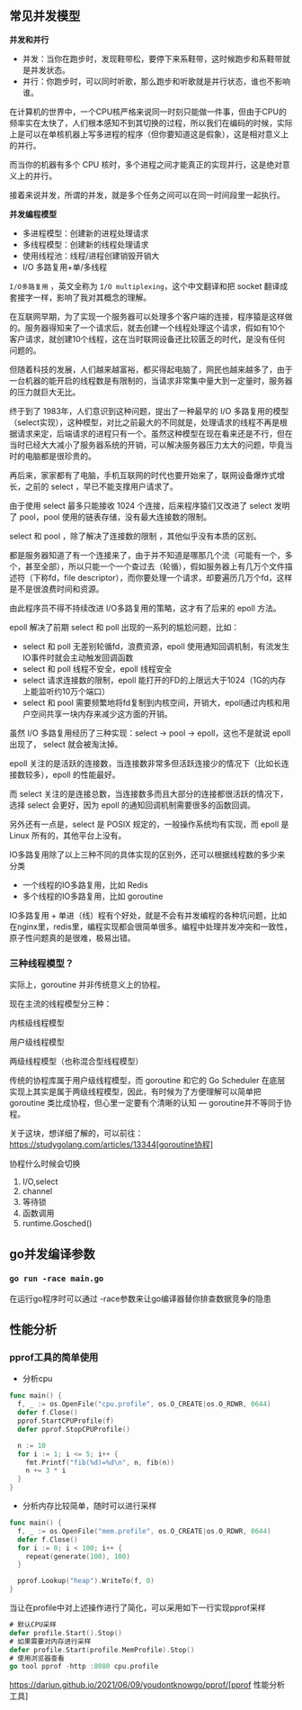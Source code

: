 

## 常见并发模型

**并发和并行**

- 并发：当你在跑步时，发现鞋带松，要停下来系鞋带，这时候跑步和系鞋带就是并发状态。
- 并行：你跑步时，可以同时听歌，那么跑步和听歌就是并行状态，谁也不影响谁。

在计算机的世界中，一个CPU核严格来说同一时刻只能做一件事，但由于CPU的频率实在太快了，人们根本感知不到其切换的过程，所以我们在编码的时候，实际上是可以在单核机器上写多进程的程序（但你要知道这是假象），这是相对意义上的并行。

而当你的机器有多个 CPU 核时，多个进程之间才能真正的实现并行，这是绝对意义上的并行。

接着来说并发，所谓的并发，就是多个任务之间可以在同一时间段里一起执行。

**并发编程模型**

- 多进程模型：创建新的进程处理请求
- 多线程模型：创建新的线程处理请求
- 使用线程池：线程/进程创建销毁开销大
- I/O 多路复用+单/多线程

`I/O多路复用` ，英文全称为 `I/O multiplexing`，这个中文翻译和把 socket 翻译成 套接字一样，影响了我对其概念的理解。

在互联网早期，为了实现一个服务器可以处理多个客户端的连接，程序猿是这样做的。服务器得知来了一个请求后，就去创建一个线程处理这个请求，假如有10个客户请求，就创建10个线程，这在当时联网设备还比较匮乏的时代，是没有任何问题的。

但随着科技的发展，人们越来越富裕，都买得起电脑了，网民也越来越多了，由于一台机器的能开启的线程数是有限制的，当请求非常集中量大到一定量时，服务器的压力就巨大无比。

终于到了 1983年，人们意识到这种问题，提出了一种最早的 I/O 多路复用的模型（select实现），这种模型，对比之前最大的不同就是，处理请求的线程不再是根据请求来定，后端请求的进程只有一个。虽然这种模型在现在看来还是不行，但在当时已经大大减小了服务器系统的开销，可以解决服务器压力太大的问题，毕竟当时的电脑都是很珍贵的。

再后来，家家都有了电脑，手机互联网的时代也要开始来了，联网设备爆炸式增长，之前的 select ，早已不能支撑用户请求了。

由于使用 select 最多只能接收 1024 个连接，后来程序猿们又改进了 select 发明了 pool，pool 使用的链表存储，没有最大连接数的限制。

select 和 pool ，除了解决了连接数的限制 ，其他似乎没有本质的区别。

都是服务器知道了有一个连接来了，由于并不知道是哪那几个流（可能有一个，多个，甚至全部），所以只能一个一个查过去（轮循），假如服务器上有几万个文件描述符（下称fd，file descriptor），而你要处理一个请求，却要遍历几万个fd，这样是不是很浪费时间和资源。

由此程序员不得不持续改进 I/O多路复用的策略，这才有了后来的 epoll 方法。

epoll 解决了前期 select 和 poll 出现的一系列的尴尬问题，比如：

- select 和 poll 无差别轮循fd，浪费资源，epoll 使用通知回调机制，有流发生 IO事件时就会主动触发回调函数
- select 和 poll 线程不安全，epoll 线程安全
- select 请求连接数的限制，epoll 能打开的FD的上限远大于1024（1G的内存上能监听约10万个端口）
- select 和 pool 需要频繁地将fd复制到内核空间，开销大，epoll通过内核和用户空间共享一块内存来减少这方面的开销。

虽然 I/O 多路复用经历了三种实现：select -> pool -> epoll，这也不是就说 epoll 出现了， select 就会被淘汰掉。

epoll 关注的是活跃的连接数，当连接数非常多但活跃连接少的情况下（比如长连接数较多），epoll 的性能最好。

而 select 关注的是连接总数，当连接数多而且大部分的连接都很活跃的情况下，选择 select 会更好，因为 epoll 的通知回调机制需要很多的函数回调。

另外还有一点是，select 是 POSIX 规定的，一般操作系统均有实现，而 epoll 是 Linux 所有的，其他平台上没有。

IO多路复用除了以上三种不同的具体实现的区别外，还可以根据线程数的多少来分类

- 一个线程的IO多路复用，比如 Redis
- 多个线程的IO多路复用，比如 goroutine

IO多路复用 + 单进（线）程有个好处，就是不会有并发编程的各种坑问题，比如在nginx里，redis里，编程实现都会很简单很多。编程中处理并发冲突和一致性，原子性问题真的是很难，极易出错。

### 三种线程模型？

实际上，goroutine 并非传统意义上的协程。

现在主流的线程模型分三种：

内核级线程模型

用户级线程模型

两级线程模型（也称混合型线程模型）

传统的协程库属于用户级线程模型，而 goroutine 和它的 Go Scheduler 在底层实现上其实是属于两级线程模型，因此，有时候为了方便理解可以简单把 goroutine 类比成协程，但心里一定要有个清晰的认知 — goroutine并不等同于协程。

关于这块，想详细了解的，可以前往： https://studygolang.com/articles/13344[goroutine协程]

协程什么时候会切换

1. I/O,select
2. channel
3. 等待锁
4. 函数调用
5. runtime.Gosched()



## go并发编译参数

### `go run -race main.go`

在运行go程序时可以通过 -race参数来让go编译器替你排查数据竞争的隐患


## 性能分析

### pprof工具的简单使用

- 分析cpu

```go
func main() {
  f, _ := os.OpenFile("cpu.profile", os.O_CREATE|os.O_RDWR, 0644)
  defer f.Close()
  pprof.StartCPUProfile(f)
  defer pprof.StopCPUProfile()

  n := 10
  for i := 1; i <= 5; i++ {
    fmt.Printf("fib(%d)=%d\n", n, fib(n))
    n += 3 * i
  }
}
```

- 分析内存比较简单，随时可以进行采样

```go
func main() {
  f, _ := os.OpenFile("mem.profile", os.O_CREATE|os.O_RDWR, 0644)
  defer f.Close()
  for i := 0; i < 100; i++ {
    repeat(generate(100), 100)
  }

  pprof.Lookup("heap").WriteTo(f, 0)
}
```

当让在profile中对上述操作进行了简化，可以采用如下一行实现pprof采样

```go
# 默认CPU采样
defer profile.Start().Stop()
# 如果需要对内存进行采样
defer profile.Start(profile.MemProfile).Stop()
# 使用浏览器查看
go tool pprof -http :8080 cpu.profile
```





https://darjun.github.io/2021/06/09/youdontknowgo/pprof/[pprof 性能分析工具]





